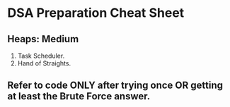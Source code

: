 # DSA Preparation Cheat Sheet

## Heaps: Medium

1. Task Scheduler.
2. Hand of Straights.

## Refer to code ONLY after trying once OR getting at least the Brute Force answer.
